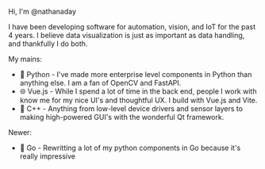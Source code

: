 Hi, I'm @nathanaday

I have been developing software for automation, vision, and IoT for the past 4 years. I believe data visualization is just as important as data handling, and thankfully I do both.

My mains:
- 🐍 Python - I've made more enterprise level components in Python than anything else. I am a fan of OpenCV and FastAPI.
- 🌐 Vue.js - While I spend a lot of time in the back end, people I work with know me for my nice UI's and thoughtful UX. I build with Vue.js and Vite.
- 🔧 C++ - Anything from low-level device drivers and sensor layers to making high-powered GUI's with the wonderful Qt framework.

Newer:
- 🐹 Go - Rewritting a lot of my python components in Go because it's really impressive


